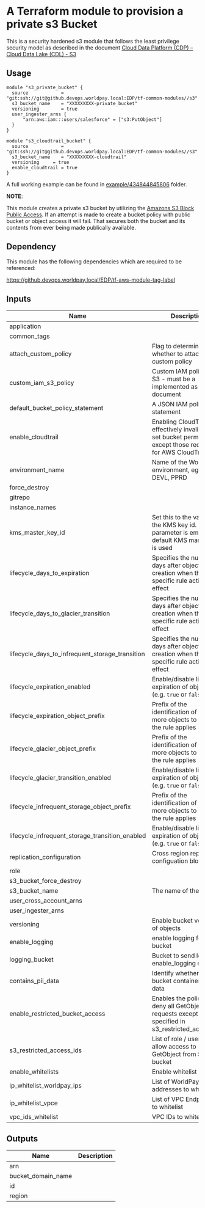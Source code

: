 
# A Terraform module to provision a private s3 Bucket

This is a security hardened s3 module that follows the least privilege security model as described in the document [Cloud Data Platform (CDP) – Cloud Data Lake (CDL) - S3](https://gsp.worldpay.com/sites/DTS/Cloud_Data_Platform/_layouts/15/WopiFrame2.aspx?sourcedoc={df9b639d-a9e9-41e4-9eda-e7aa8b28e452}&action=view&wdAccPdf=0&wdparaid=5810107A)

## Usage
```
module "s3_private_bucket" {
  source            = "git:ssh://git@github.devops.worldpay.local:EDP/tf-common-modules//s3"
  s3_bucket_name    = "XXXXXXXXX-private_bucket"
  versioning        = true
  user_ingester_arns {
      "arn:aws:iam:::users/salesforce" = ["s3:PutObject"]
  }
}

module "s3_cloudtrail_bucket" {
  source            = "git:ssh://git@github.devops.worldpay.local:EDP/tf-common-modules//s3"
  s3_bucket_name    = "XXXXXXXXX-cloudtrail"
  versioning     = true
  enable_cloudtrail = true
}
```

A full working example can be found in [example/434844845806](https://github.devops.worldpay.local/EDP/tf-common-modules/tree/master/s3/example/434844845806) folder.

__NOTE__:

This module creates a private s3 bucket by utilizing the [Amazons S3 Block Public Access](https://docs.aws.amazon.com/AmazonS3/latest/dev/access-control-block-public-access.html). If an attempt is made to create a bucket policy with public bucket or object access it will fail.  That secures both the bucket and its contents from ever being made publically available.

## Dependency

This module has the following dependencies which are required to be referenced:

https://github.devops.worldpay.local/EDP/tf-aws-module-tag-label

## Inputs

| Name                                                 | Description                                                                                                            |  Type   |  Default  | Required |
| ---------------------------------------------------- | ---------------------------------------------------------------------------------------------------------------------- | :-----: | :-------: | :------: |
| application                                          |                                                                                                                        | string  |    n/a    |   yes    |
| common\_tags                                         |                                                                                                                        |   map   |  `<map>`  |    no    |
| attach\_custom\_policy                               | Flag to determine whether to attach a custom policy                                             | string  |   `""`    |    no    |
| custom\_iam\_s3\_policy                              | Custom IAM policy for S3 - must be a implemented as a json document                                             | string  |   `""`    |    no    |
| default\_bucket\_policy\_statement                   | A JSON IAM policy statement                                                                                            | string  |   `""`    |    no    |
| enable\_cloudtrail                                   | Enabling CloudTrail will effectively invalidate all set    bucket permissions except those required for AWS CloudTrail | string  | `"false"` |    no    |
| environment\_name                                    | Name of the Worldpay environment, eg TEST, DEVL, PPRD                                                                  | string  |    n/a    |   yes    |
| force\_destroy                                       |                                                                                                                        | string  | `"false"` |    no    |
| gitrepo                                              |                                                                                                                        | string  |    n/a    |   yes    |
| instance\_names                                      |                                                                                                                        |  list   | `<list>`  |    no    |
| kms\_master\_key\_id                                 | Set this to the value of the KMS key id. If this parameter is empty the default KMS master key is used                 | string  |   `""`    |    no    |
| lifecycle\_days\_to\_expiration                      | Specifies the number of days after object creation when the specific rule action takes effect                          | string  |  `"30"`   |    no    |
| lifecycle\_days\_to\_glacier\_transition             | Specifies the number of days after object creation when the specific rule action takes effect                          | string  |  `"90"`   |    no    |
| lifecycle\_days\_to\_infrequent\_storage\_transition | Specifies the number of days after object creation when the specific rule action takes effect                          | string  |  `"60"`   |    no    |
| lifecycle\_expiration\_enabled                       | Enable/disable lifecycle expiration of objects (e.g. `true` or `false`)                                                | string  | `"false"` |    no    |
| lifecycle\_expiration\_object\_prefix                | Prefix of the identification of one or more objects to which the rule applies                                          | string  |   `""`    |    no    |
| lifecycle\_glacier\_object\_prefix                   | Prefix of the identification of one or more objects to which the rule applies                                          | string  |   `""`    |    no    |
| lifecycle\_glacier\_transition\_enabled              | Enable/disable lifecycle expiration of objects (e.g. `true` or `false`)                                                | string  | `"false"` |    no    |
| lifecycle\_infrequent\_storage\_object\_prefix       | Prefix of the identification of one or more objects to which the rule applies                                          | string  |   `""`    |    no    |
| lifecycle\_infrequent\_storage\_transition\_enabled  | Enable/disable lifecycle expiration of objects (e.g. `true` or `false`)                                                | string  | `"false"` |    no    |
| replication\_configuration                           | Cross region replication configuation block                                                                            |  list   | `<list>`  |    no    |
| role                                                 |                                                                                                                        | string  |    n/a    |   yes    |
| s3\_bucket\_force\_destroy                           |                                                                                                                        | string  |    n/a    |   yes    |
| s3\_bucket\_name                                     | The name of the bucket                                                                                                 | string  |   `""`    |    no    |
| user\_cross\_account\_arns                           |                                                                                                                        |   map   |  `<map>`  |    no    |
| user\_ingester\_arns                                 |                                                                                                                        |   map   |  `<map>`  |    no    |
| versioning                                           | Enable bucket versioning of objects                                                                                    | string  | `"false"` |    no    |
| enable_logging                                       | enable logging for the bucket                                                                                          | boolean |  `false`  |    no    |
| logging_bucket                                       | Bucket to send logs to if enable_logging enabled                                                                       | string  |   `""`    |    no    |
| contains_pii_data                                    | Identify whether this bucket containers PII data                                                                       | boolean |    n/a    |   yes    |
| enable_restricted_bucket_access                      | Enables the policy to deny all GetObject requests except for IDs specified in s3_restricted_access_ids                 | boolean |  `false`  |    no    |
| s3_restricted_access_ids                             | List of role / user IDs to allow access to GetObject from S3 bucket                                                    |  list   |   `[]`    |    no    |
| enable_whitelists | Enable whitelist feature | boolean | false | no |
| ip_whitelist_worldpay_ips | List of WorldPay IP addresses to whitelist | list | `["63.32.67.110/32"]` | no |
| ip_whitelist_vpce | List of VPC Endpoint IDs to whitelist | list | `[]` | no |
| vpc_ids_whitelist | VPC IDs to whitelist | list | `[]` | no |


## Outputs

| Name                 | Description |
| -------------------- | ----------- |
| arn                  |             |
| bucket\_domain\_name |             |
| id                   |             |
| region               |             |

